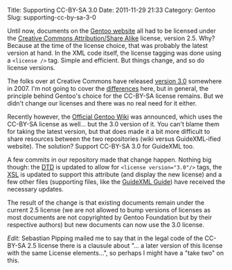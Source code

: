 Title: Supporting CC-BY-SA 3.0
Date: 2011-11-29 21:33
Category: Gentoo
Slug: supporting-cc-by-sa-3-0

Until now, documents on the [Gentoo website](http://www.gentoo.org) all
had to be licensed under the [Creative Commons Attribution/Share
Alike](https://creativecommons.org/licenses/by-sa/2.5/) license, version
2.5. Why? Because at the time of the license choice, that was probably
the latest version at hand. In the XML code itself, the license tagging
was done using a `<license />` tag. Simple and efficient. But things
change, and so do license versions.

The folks over at Creative Commons have released [version
3.0](https://creativecommons.org/licenses/by-sa/3.0/) somewhere in 2007.
I'm not going to cover the
[differences](https://creativecommons.org/weblog/entry/7249) here, but
in general, the principle behind Gentoo's choice for the CC-BY-SA
license remains. But we didn't change our licenses and there was no real
need for it either.

Recently however, the [Official Gentoo Wiki](http://wiki.gentoo.org) was
announced, which uses the CC-BY-SA license as well... but the 3.0
version of it. You can't blame them for taking the latest version, but
that does made it a bit more difficult to share resources between the
two repositories (wiki versus GuideXML-ified website). The solution?
Support CC-BY-SA 3.0 for GuideXML too.

A few commits in our repository made that change happen. Nothing big
though: the
[DTD](http://sources.gentoo.org/cgi-bin/viewvc.cgi/gentoo/xml/htdocs/dtd/common.dtd?sortby=date&r1=1.4&view=log)
is updated to allow for `<license version="3.0"/>` tags, the
[XSL](http://sources.gentoo.org/cgi-bin/viewvc.cgi/gentoo/xml/htdocs/xsl/guide.xsl?sortby=date&r1=1.252&view=log)
is updated to support this attribute (and display the new license) and a
few other files (supporting files, like the [GuideXML
Guide](http://www.gentoo.org/doc/en/xml-guide.xml)) have received the
necessary updates.

The result of the change is that existing documents remain under the
current 2.5 license (we are not allowed to bump versions of licenses as
most documents are not copyrighted by Gentoo Foundation but by their
respective authors) but new documents can now use the 3.0 license.

*Edit:* Sebastian Pipping mailed me to say that in the legal code of the
CC-BY-SA 2.5 license there is a clausule about "... a later version of
this license with the same License elements...", so perhaps I might have
a "take two" on this.
